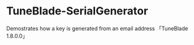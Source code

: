 # TuneBlade-SerialGenerator

Demostrates how a key is generated from an email address 「TuneBlade 1.8.0.0」
